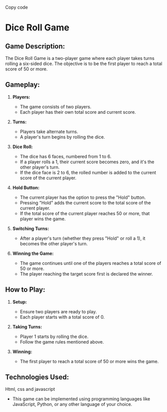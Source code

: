 Copy code
# Dice Roll Game

## Game Description:

The Dice Roll Game is a two-player game where each player takes turns rolling a six-sided dice. The objective is to be the first player to reach a total score of 50 or more.

## Gameplay:

1. **Players:**
   - The game consists of two players.
   - Each player has their own total score and current score.

2. **Turns:**
   - Players take alternate turns.
   - A player's turn begins by rolling the dice.

3. **Dice Roll:**
   - The dice has 6 faces, numbered from 1 to 6.
   - If a player rolls a 1, their current score becomes zero, and it's the other player's turn.
   - If the dice face is 2 to 6, the rolled number is added to the current score of the current player.

4. **Hold Button:**
   - The current player has the option to press the "Hold" button.
   - Pressing "Hold" adds the current score to the total score of the current player.
   - If the total score of the current player reaches 50 or more, that player wins the game.

5. **Switching Turns:**
   - After a player's turn (whether they press "Hold" or roll a 1), it becomes the other player's turn.

6. **Winning the Game:**
   - The game continues until one of the players reaches a total score of 50 or more.
   - The player reaching the target score first is declared the winner.

## How to Play:

1. **Setup:**
   - Ensure two players are ready to play.
   - Each player starts with a total score of 0.

2. **Taking Turns:**
   - Player 1 starts by rolling the dice.
   - Follow the game rules mentioned above.

3. **Winning:**
   - The first player to reach a total score of 50 or more wins the game.

## Technologies Used:
Html, css and javascript

- This game can be implemented using programming languages like JavaScript, Python, or any other language of your choice.
